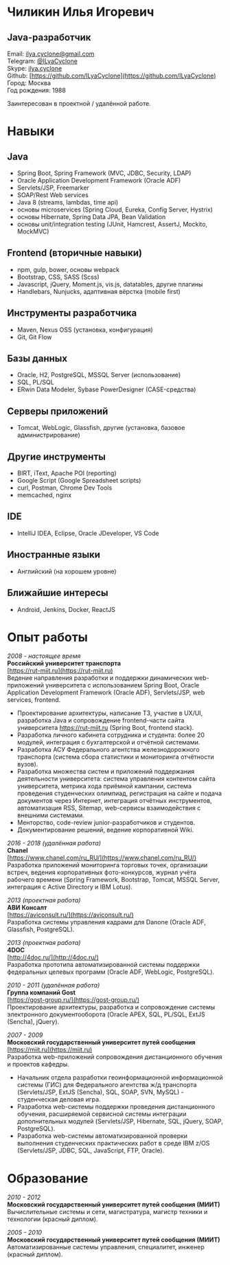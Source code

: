# Чиликин Илья Игоревич
## Java-разработчик
Email: [ilya.cyclone@gmail.com](mailto:ilya.cyclone@gmail.com)  
Telegram: [@ILyaCyclone](https://t.me/ILyaCyclone)  
Skype: [ilya.cyclone](skype:ilya.cyclone)  
Github: [https://github.com/ILyaCyclone](https://github.com/ILyaCyclone)  
Город: Москва  
Год рождения: 1988

Заинтересован в проектной / удалённой работе.

# Навыки
## Java
- Spring Boot, Spring Framework (MVC, JDBC, Security, LDAP)
- Oracle Application Development Framework (Oracle ADF)
- Servlets/JSP, Freemarker
- SOAP/Rest Web services
- Java 8 (streams, lambdas, time api)
- основы microservices (Spring Cloud, Eureka, Config Server, Hystrix)
- основы Hibernate, Spring Data JPA, Bean Validation
- основы unit/integration testing (JUnit, Hamcrest, AssertJ, Mockito, MockMVC)

## Frontend (вторичные навыки)
- npm, gulp, bower, основы webpack
- Bootstrap, CSS, SASS (Scss)
- Javascript, jQuery, Moment.js, vis.js, datatables, другие плагины
- Handlebars, Nunjucks, адаптивная вёрстка (mobile first)

## Инструменты разработчика
- Maven, Nexus OSS (установка, конфигурация)
- Git, Git Flow

## Базы данных
- Oracle, H2, PostgreSQL, MSSQL Server (использование)
- SQL, PL/SQL
- ERwin Data Modeler, Sybase PowerDesigner (CASE-средства)

## Серверы приложений
- Tomcat, WebLogic, Glassfish, другие (установка, базовое администрирование)

## Другие инструменты
- BIRT, iText, Apache POI (reporting)
- Google Script (Google Spreadsheet scripts)
- curl, Postman, Chrome Dev Tools
- memcached, nginx

## IDE
- IntelliJ IDEA, Eclipse, Oracle JDeveloper, VS Code

## Иностранные языки
- Английский (на хорошем уровне)

## Ближайшие интересы
- Android, Jenkins, Docker, ReactJS

# Опыт работы
_2008 - настоящее время_  
**Российский университет транспорта**  
[https://rut-miit.ru](https://rut-miit.ru)  
Ведение направления разработки и поддержки динамических web-приложений университета с использованием Spring Boot, Oracle Application Development Framework (Oracle ADF), Servlets/JSP, web services, frontend.
- Проектирование архитектуры, написание ТЗ, участие в UX/UI, разработка Java и сопровождение frontend-части сайта университета https://rut-miit.ru (Spring Boot, frontend stack).
- Разработка личного кабинета сотрудника и студента: более 20 модулей, интеграция с бухгалтерской и отчётной системами.
- Разработка АСУ Федерального агентства железнодорожного транспорта (система сбора статистики и мониторинга отчётности вузов).
- Разработка множества систем и приложений поддержания деятельности университета: система управления контентом сайта университета, метрика хода приёмной кампании, система проведения студенческих олимпиад, регистрация на сайте и подача документов через Интернет, интеграция отчётных инструментов, автоматизация RSS, Sitemap, web-сервисы взаимодействия с внешними системами.
- Менторство, code-review junior-разработчиков и студентов.
- Документирование решений, ведение корпоративной Wiki.

_2016 - 2018 (удалённая работа)_  
**Chanel**  
[https://www.chanel.com/ru_RU/](https://www.chanel.com/ru_RU/)  
Разработка приложений мониторинга торговых точек, организации встреч, ведения корпоративных фото-конкурсов, журнал учёта рабочего времени (Spring Framework, Bootstrap, Tomcat, MSSQL Server, интеграция с Active Directory и IBM Lotus).

_2013 (проектная работа)_  
**АВИ Консалт**  
[https://aviconsult.ru/](https://aviconsult.ru/)  
Разработка системы управления кадрами для Danone (Oracle ADF, Glassfish, PostgreSQL).

_2013 (проектная работа)_  
**4DOC**  
[http://4doc.ru/](http://4doc.ru/)  
Разработка прототипа автоматизированной системы поддержки федеральных целевых программ (Oracle ADF, WebLogic, PostgreSQL).

_2010 - 2011 (удалённая работа)_  
**Группа компаний Gost**  
[https://gost-group.ru/](https://gost-group.ru/)  
Проектирование архитектуры, разработка и сопровождение системы электронного документооборота (Oracle APEX, SQL, PL/SQL, ExtJS (Sencha), jQuery).

_2007 - 2009_  
**Московский государственный университет путей сообщения**  
[https://miit.ru](https://miit.ru)  
Разработка web-приложений сопровождения дистанционного обучения и проектов кафедры.
- Начальник отдела разработки геоинформационной информационной системы (ГИС) для Федерального агентства ж/д транспорта (Servlets/JSP, ExtJS (Sencha), SQL, SOAP, SVN, MySQL) - студенческая деловая игра.
- Разработка web-системы поддержки проведения дистанционного обучения, расширяемой сервисной системы интеграции дополнительных модулей (Servlets/JSP, Hibernate, SQL, jQuery, SOAP, PostgreSQL).
- Разработка web-системы автоматизированной проверки выполнения студенческих практических работ в среде IBM z/OS (Servlets/JSP, JDBC, SQL, JavaScript, FTP, Oracle).

# Образование
_2010 - 2012_  
**Московский государственный университет путей сообщения (МИИТ)**  
Вычислительные системы и сети, магистратура, магистр техники и технологии (красный диплом).

_2005 - 2010_  
**Московский государственный университет путей сообщения (МИИТ)**  
Автоматизированные системы управления, специалитет, инженер (красный диплом).